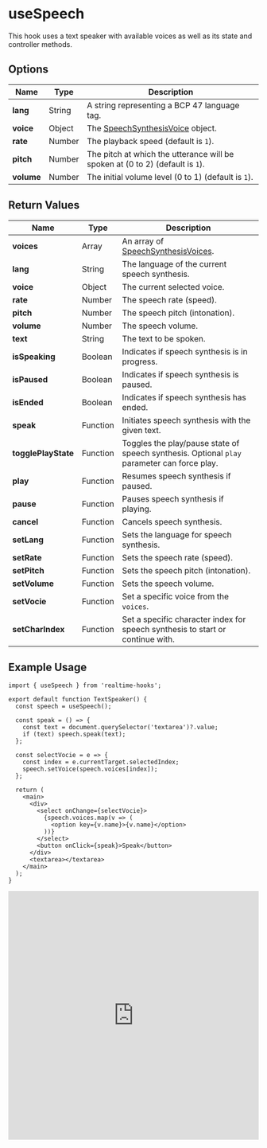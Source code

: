 # useSpeech

This hook uses a text speaker with available voices as well as its state and controller methods.

## Options

| Name       | Type   | Description                                                                                               |
| ---------- | ------ | --------------------------------------------------------------------------------------------------------- |
| **lang**   | String | A string representing a BCP 47 language tag.                                                              |
| **voice**  | Object | The [SpeechSynthesisVoice](https://developer.mozilla.org/en-US/docs/Web/API/SpeechSynthesisVoice) object. |
| **rate**   | Number | The playback speed (default is `1`).                                                                      |
| **pitch**  | Number | The pitch at which the utterance will be spoken at (0 to 2) (default is `1`).                             |
| **volume** | Number | The initial volume level (0 to 1) (default is `1`).                                                       |

## Return Values

| Name                | Type     | Description                                                                                                 |
| ------------------- | -------- | ----------------------------------------------------------------------------------------------------------- |
| **voices**          | Array    | An array of [SpeechSynthesisVoices](https://developer.mozilla.org/en-US/docs/Web/API/SpeechSynthesisVoice). |
| **lang**            | String   | The language of the current speech synthesis.                                                               |
| **voice**           | Object   | The current selected voice.                                                                                 |
| **rate**            | Number   | The speech rate (speed).                                                                                    |
| **pitch**           | Number   | The speech pitch (intonation).                                                                              |
| **volume**          | Number   | The speech volume.                                                                                          |
| **text**            | String   | The text to be spoken.                                                                                      |
| **isSpeaking**      | Boolean  | Indicates if speech synthesis is in progress.                                                               |
| **isPaused**        | Boolean  | Indicates if speech synthesis is paused.                                                                    |
| **isEnded**         | Boolean  | Indicates if speech synthesis has ended.                                                                    |
| **speak**           | Function | Initiates speech synthesis with the given text.                                                             |
| **togglePlayState** | Function | Toggles the play/pause state of speech synthesis. Optional `play` parameter can force play.                 |
| **play**            | Function | Resumes speech synthesis if paused.                                                                         |
| **pause**           | Function | Pauses speech synthesis if playing.                                                                         |
| **cancel**          | Function | Cancels speech synthesis.                                                                                   |
| **setLang**         | Function | Sets the language for speech synthesis.                                                                     |
| **setRate**         | Function | Sets the speech rate (speed).                                                                               |
| **setPitch**        | Function | Sets the speech pitch (intonation).                                                                         |
| **setVolume**       | Function | Sets the speech volume.                                                                                     |
| **setVocie**        | Function | Set a specific voice from the `voices`.                                                                     |
| **setCharIndex**    | Function | Set a specific character index for speech synthesis to start or continue with.                              |

## Example Usage

```tsx
import { useSpeech } from 'realtime-hooks';

export default function TextSpeaker() {
  const speech = useSpeech();

  const speak = () => {
    const text = document.querySelector('textarea')?.value;
    if (text) speech.speak(text);
  };

  const selectVocie = e => {
    const index = e.currentTarget.selectedIndex;
    speech.setVoice(speech.voices[index]);
  };

  return (
    <main>
      <div>
        <select onChange={selectVocie}>
          {speech.voices.map(v => (
            <option key={v.name}>{v.name}</option>
          ))}
        </select>
        <button onClick={speak}>Speak</button>
      </div>
      <textarea></textarea>
    </main>
  );
}
```

<iframe src="https://codesandbox.io/embed/usespeech-vvrf2s?fontsize=14&hidenavigation=1&module=%2Fsrc%2FComponent.tsx&theme=dark" style="width:100%; height:500px; border:0; overflow:hidden;" title="useSpeech" allow="accelerometer; ambient-light-sensor; camera; encrypted-media; geolocation; gyroscope; hid; microphone; midi; payment; usb; vr; xr-spatial-tracking" sandbox="allow-forms allow-modals allow-popups allow-presentation allow-same-origin allow-scripts"></iframe>
